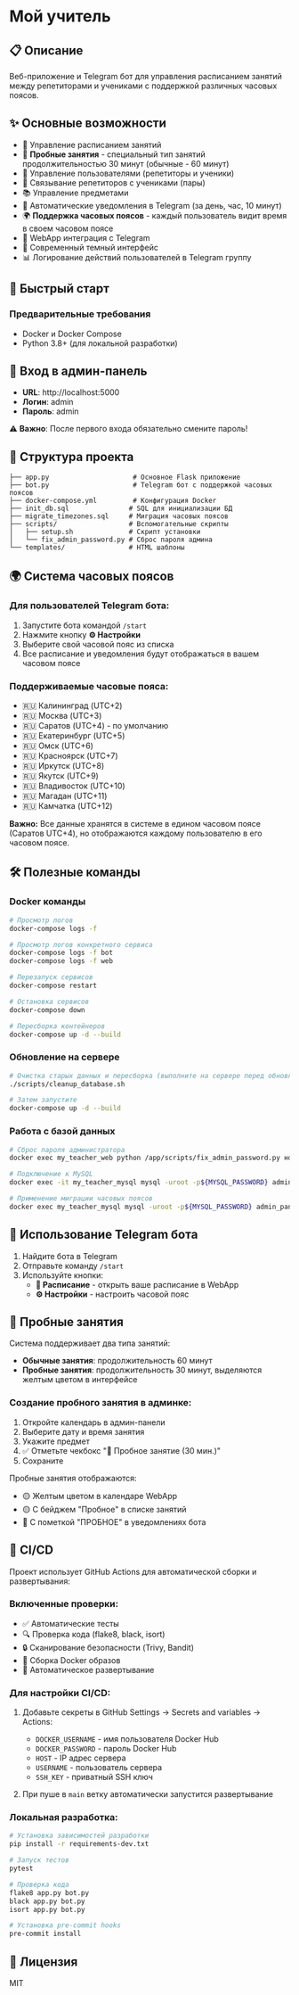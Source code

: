 # Мой учитель
## 📋 Описание
Веб-приложение и Telegram бот для управления расписанием занятий между репетиторами и учениками с поддержкой различных часовых поясов.

## ✨ Основные возможности

- 📅 Управление расписанием занятий
- 🎯 **Пробные занятия** - специальный тип занятий продолжительностью 30 минут (обычные - 60 минут)
- 👥 Управление пользователями (репетиторы и ученики)
- 🔗 Связывание репетиторов с учениками (пары)
- 📚 Управление предметами
- 🔔 Автоматические уведомления в Telegram (за день, час, 10 минут)
- 🌍 **Поддержка часовых поясов** - каждый пользователь видит время в своем часовом поясе
- 📱 WebApp интеграция с Telegram
- 🎨 Современный темный интерфейс
- 📊 Логирование действий пользователей в Telegram группу

## 🚀 Быстрый старт

### Предварительные требования
- Docker и Docker Compose
- Python 3.8+ (для локальной разработки)


## 🔐 Вход в админ-панель

- **URL**: http://localhost:5000
- **Логин**: admin
- **Пароль**: admin

⚠️ **Важно**: После первого входа обязательно смените пароль!

## 📁 Структура проекта

```
├── app.py                     # Основное Flask приложение
├── bot.py                     # Telegram бот с поддержкой часовых поясов
├── docker-compose.yml         # Конфигурация Docker
├── init_db.sql               # SQL для инициализации БД
├── migrate_timezones.sql     # Миграция часовых поясов
├── scripts/                  # Вспомогательные скрипты
│   ├── setup.sh              # Скрипт установки
│   └── fix_admin_password.py # Сброс пароля админа
└── templates/                # HTML шаблоны
```

## 🌍 Система часовых поясов

### Для пользователей Telegram бота:

1. Запустите бота командой `/start`
2. Нажмите кнопку **⚙️ Настройки**
3. Выберите свой часовой пояс из списка
4. Все расписание и уведомления будут отображаться в вашем часовом поясе

### Поддерживаемые часовые пояса:

- 🇷🇺 Калининград (UTC+2)
- 🇷🇺 Москва (UTC+3)
- 🇷🇺 Саратов (UTC+4) - по умолчанию
- 🇷🇺 Екатеринбург (UTC+5)
- 🇷🇺 Омск (UTC+6)
- 🇷🇺 Красноярск (UTC+7)
- 🇷🇺 Иркутск (UTC+8)
- 🇷🇺 Якутск (UTC+9)
- 🇷🇺 Владивосток (UTC+10)
- 🇷🇺 Магадан (UTC+11)
- 🇷🇺 Камчатка (UTC+12)

**Важно:** Все данные хранятся в системе в едином часовом поясе (Саратов UTC+4), но отображаются каждому пользователю в его часовом поясе.

## 🛠 Полезные команды

### Docker команды
```bash
# Просмотр логов
docker-compose logs -f

# Просмотр логов конкретного сервиса
docker-compose logs -f bot
docker-compose logs -f web

# Перезапуск сервисов
docker-compose restart

# Остановка сервисов
docker-compose down

# Пересборка контейнеров
docker-compose up -d --build
```

### Обновление на сервере
```bash
# Очистка старых данных и пересборка (выполните на сервере перед обновлением)
./scripts/cleanup_database.sh

# Затем запустите
docker-compose up -d --build
```

### Работа с базой данных
```bash
# Сброс пароля администратора
docker exec my_teacher_web python /app/scripts/fix_admin_password.py новый_пароль

# Подключение к MySQL
docker exec -it my_teacher_mysql mysql -uroot -p${MYSQL_PASSWORD} admin_panel

# Применение миграции часовых поясов
docker exec my_teacher_mysql mysql -uroot -p${MYSQL_PASSWORD} admin_panel < migrate_timezones.sql
```

## 🤖 Использование Telegram бота

1. Найдите бота в Telegram
2. Отправьте команду `/start`
3. Используйте кнопки:
   - **📅 Расписание** - открыть ваше расписание в WebApp
   - **⚙️ Настройки** - настроить часовой пояс

## 🎯 Пробные занятия

Система поддерживает два типа занятий:

- **Обычные занятия**: продолжительность 60 минут
- **Пробные занятия**: продолжительность 30 минут, выделяются желтым цветом в интерфейсе

### Создание пробного занятия в админке:
1. Откройте календарь в админ-панели
2. Выберите дату и время занятия
3. Укажите предмет
4. ✅ Отметьте чекбокс "🎯 Пробное занятие (30 мин.)"
5. Сохраните

Пробные занятия отображаются:
- 🟡 Желтым цветом в календаре WebApp
- 🟡 С бейджем "Пробное" в списке занятий
- 🎯 С пометкой "ПРОБНОЕ" в уведомлениях бота

## 🔧 CI/CD

Проект использует GitHub Actions для автоматической сборки и развертывания:

### Включенные проверки:
- ✅ Автоматические тесты
- 🔍 Проверка кода (flake8, black, isort)
- 🔒 Сканирование безопасности (Trivy, Bandit)
- 🐳 Сборка Docker образов
- 🚀 Автоматическое развертывание

### Для настройки CI/CD:
1. Добавьте секреты в GitHub Settings → Secrets and variables → Actions:
   - `DOCKER_USERNAME` - имя пользователя Docker Hub
   - `DOCKER_PASSWORD` - пароль Docker Hub  
   - `HOST` - IP адрес сервера
   - `USERNAME` - пользователь сервера
   - `SSH_KEY` - приватный SSH ключ

2. При пуше в `main` ветку автоматически запустится развертывание

### Локальная разработка:
```bash
# Установка зависимостей разработки
pip install -r requirements-dev.txt

# Запуск тестов
pytest

# Проверка кода
flake8 app.py bot.py
black app.py bot.py
isort app.py bot.py

# Установка pre-commit hooks
pre-commit install
```

## 📝 Лицензия
MIT
